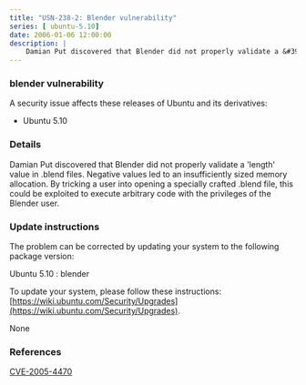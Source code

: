 ```yaml
---
title: "USN-238-2: Blender vulnerability"
series: [ ubuntu-5.10]
date: 2006-01-06 12:00:00
description: |
    Damian Put discovered that Blender did not properly validate a &#39;length&#39; value in .blend files. Negative values led to an insufficiently sized memory allocation. By tricking a user into opening a specially crafted .blend file, this could be exploited to execute arbitrary code with the privileges of the Blender user.
--- 
```

 
### blender vulnerability

A security issue affects these releases of Ubuntu and its derivatives:

* Ubuntu 5.10

### Details

Damian Put discovered that Blender did not properly validate a &#39;length&#39; value in .blend files. Negative values led to an insufficiently sized memory allocation. By tricking a user into opening a specially crafted .blend file, this could be exploited to execute arbitrary code with the privileges of the Blender user.

### Update instructions

The problem can be corrected by updating your system to the following package version:

Ubuntu 5.10
 : blender 

To update your system, please follow these instructions: [https://wiki.ubuntu.com/Security/Upgrades](https://wiki.ubuntu.com/Security/Upgrades).

None

### References

 [CVE-2005-4470](http://people.ubuntu.com/~ubuntu-security/cve/CVE-2005-4470)
 
